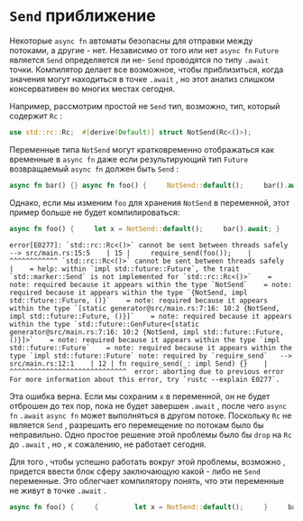 # `Send` приближение

Некоторые `async fn` автоматы безопасны для отправки между потоками, а другие - нет. Независимо от того или нет `async fn` `Future` является `Send` определяется ли не- `Send` проводятся по типу `.await` точки. Компилятор делает все возможное, чтобы приблизиться, когда значения могут находиться в точке `.await` , но этот анализ слишком консервативен во многих местах сегодня.

Например, рассмотрим простой не `Send` тип, возможно, тип, который содержит `Rc` :

```rust
use std::rc::Rc;  #[derive(Default)] struct NotSend(Rc<()>);
```

Переменные типа `NotSend` могут кратковременно отображаться как временные в `async fn` даже если результирующий тип `Future` возвращаемый `async fn` должен быть `Send` :

```rust
async fn bar() {} async fn foo() {     NotSend::default();     bar().await; }  fn require_send(_: impl Send) {}  fn main() {     require_send(foo()); }
```

Однако, если мы изменим `foo` для хранения `NotSend` в переменной, этот пример больше не будет компилироваться:

```rust
async fn foo() {     let x = NotSend::default();     bar().await; }
```

```
error[E0277]: `std::rc::Rc<()>` cannot be sent between threads safely   --> src/main.rs:15:5    | 15 |     require_send(foo());    |     ^^^^^^^^^^^^ `std::rc::Rc<()>` cannot be sent between threads safely    |    = help: within `impl std::future::Future`, the trait `std::marker::Send` is not implemented for `std::rc::Rc<()>`    = note: required because it appears within the type `NotSend`    = note: required because it appears within the type `{NotSend, impl std::future::Future, ()}`    = note: required because it appears within the type `[static generator@src/main.rs:7:16: 10:2 {NotSend, impl std::future::Future, ()}]`    = note: required because it appears within the type `std::future::GenFuture<[static generator@src/main.rs:7:16: 10:2 {NotSend, impl std::future::Future, ()}]>`    = note: required because it appears within the type `impl std::future::Future`    = note: required because it appears within the type `impl std::future::Future` note: required by `require_send`   --> src/main.rs:12:1    | 12 | fn require_send(_: impl Send) {}    | ^^^^^^^^^^^^^^^^^^^^^^^^^^^^^  error: aborting due to previous error  For more information about this error, try `rustc --explain E0277`.
```

Эта ошибка верна. Если мы сохраним `x` в переменной, он не будет отброшен до тех пор, пока не будет завершен `.await` , после чего `async fn` `.await` `async fn` может выполняться в другом потоке. Поскольку `Rc` не является `Send` , разрешить его перемещение по потокам было бы неправильно. Одно простое решение этой проблемы было бы `drop` на `Rc` до `.await` , но , к сожалению, не работает сегодня.

Для того , чтобы успешно работать вокруг этой проблемы, возможно , придется ввести блок сферу заключающую какой - либо не `Send` переменные. Это облегчает компилятору понять, что эти переменные не живут в точке `.await` .

```rust
async fn foo() {     {         let x = NotSend::default();     }     bar().await; }
```
